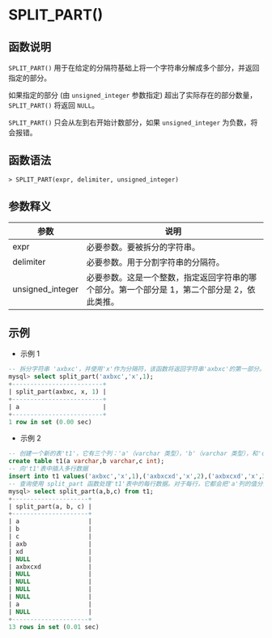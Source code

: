 # **SPLIT_PART()**

## **函数说明**

`SPLIT_PART()` 用于在给定的分隔符基础上将一个字符串分解成多个部分，并返回指定的部分。

如果指定的部分 (由 `unsigned_integer` 参数指定) 超出了实际存在的部分数量，`SPLIT_PART()` 将返回 `NULL`。

`SPLIT_PART()` 只会从左到右开始计数部分，如果 `unsigned_integer` 为负数，将会报错。

## **函数语法**

```
> SPLIT_PART(expr, delimiter, unsigned_integer)
```

## **参数释义**

|  参数   | 说明  |
|  ----  | ----  |
|expr|必要参数。要被拆分的字符串。|
|delimiter|必要参数。用于分割字符串的分隔符。|
|unsigned_integer|必要参数。这是一个整数，指定返回字符串的哪个部分。第一个部分是 1，第二个部分是 2，依此类推。|

## **示例**

- 示例 1

```sql
-- 拆分字符串 'axbxc'，并使用'x'作为分隔符，该函数将返回字符串'axbxc'的第一部分。所以执行这条 SQL 语句的结果是 'a'，因为在'x'分隔符的基础上分割字符串'axbxc'后的第一部分是 'a'。
mysql> select split_part('axbxc','x',1);
+-------------------------+
| split_part(axbxc, x, 1) |
+-------------------------+
| a                       |
+-------------------------+
1 row in set (0.00 sec)
```

- 示例 2

```sql
-- 创建一个新的表't1'，它有三个列：'a'（varchar 类型），'b'（varchar 类型），和'c'（int 类型）。
create table t1(a varchar,b varchar,c int);
-- 向't1'表中插入多行数据
insert into t1 values('axbxc','x',1),('axbxcxd','x',2),('axbxcxd','x',3),('axbxcxd','xc',1),('axbxcxd','xc',2),('axbxcxd','xc',3),('axbxcxd','asas',1),('axbxcxd','asas',2),(null,'asas',3),('axbxcxd',null,3),('axbxcxd','asas',null),('axxx','x',1),('axxx','x',2);
-- 查询使用 split_part 函数处理't1'表中的每行数据。对于每行，它都会把'a'列的值分割成多个部分（使用'b'列的值作为分隔符），然后返回指定的部分（由'c'列的值指定）。例如，对于第一行数据（'axbxc', 'x', 1），它会返回'a'，因为'a'是在'x'分隔符的基础上分割字符串'axbxc'后的第一部分。
mysql> select split_part(a,b,c) from t1;
+---------------------+
| split_part(a, b, c) |
+---------------------+
| a                   |
| b                   |
| c                   |
| axb                 |
| xd                  |
| NULL                |
| axbxcxd             |
| NULL                |
| NULL                |
| NULL                |
| NULL                |
| a                   |
| NULL                |
+---------------------+
13 rows in set (0.01 sec)
```
